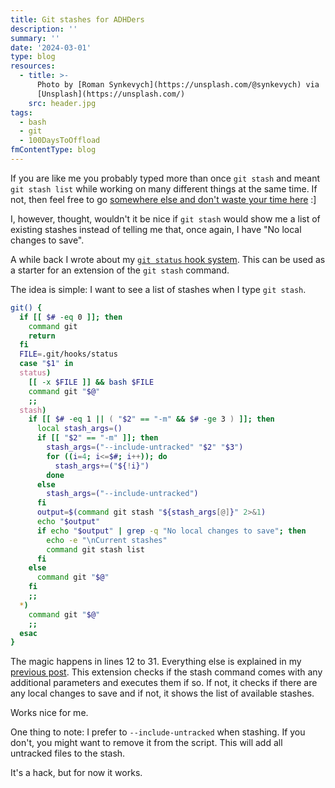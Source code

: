 ```yaml
---
title: Git stashes for ADHDers
description: ''
summary: ''
date: '2024-03-01'
type: blog
resources:
  - title: >-
      Photo by [Roman Synkevych](https://unsplash.com/@synkevych) via
      [Unsplash](https://unsplash.com/)
    src: header.jpg
tags:
  - bash
  - git
  - 100DaysToOffload
fmContentType: blog
---
```


If you are like me you probably typed more than once `git stash` and meant `git stash list` while working on many different things at the same time. If not, then feel free to go [somewhere else and don't waste your time here](https://en.wikipedia.org/wiki/The_Big_Lebowski) :]

I, however, thought, wouldn't it be nice if `git stash` would show me a list of existing stashes instead of telling me that, once again, I have "No local changes to save".

A while back I wrote about my [`git status` hook system](/blog/2023/git-status-hook). This can be used as a starter  for an extension of the `git stash` command.

The idea is simple: I want to see a list of stashes when I type `git stash`.

```bash
git() {
  if [[ $# -eq 0 ]]; then
    command git
    return
  fi
  FILE=.git/hooks/status
  case "$1" in
  status)
    [[ -x $FILE ]] && bash $FILE
    command git "$@"
    ;;
  stash)
    if [[ $# -eq 1 || ( "$2" == "-m" && $# -ge 3 ) ]]; then
      local stash_args=()
      if [[ "$2" == "-m" ]]; then
        stash_args=("--include-untracked" "$2" "$3")
        for ((i=4; i<=$#; i++)); do
          stash_args+=("${!i}")
        done
      else
        stash_args=("--include-untracked")
      fi
      output=$(command git stash "${stash_args[@]}" 2>&1)
      echo "$output"
      if echo "$output" | grep -q "No local changes to save"; then
        echo -e "\nCurrent stashes"
        command git stash list
      fi
    else
      command git "$@"
    fi
    ;;
  *)
    command git "$@"
    ;;
  esac
}
```

The magic happens in lines 12 to 31. Everything else is explained in my [previous post](/blog/2023/git-status-hook). This extension checks if the stash command comes with any additional parameters and executes them if so. If not, it checks if there are any local changes to save and if not, it shows the list of available stashes.

Works nice for me.

One thing to note: I prefer to `--include-untracked` when stashing. If you don't, you might want to remove it from the script. This will add all untracked files to the stash.

It's a hack, but for now it works.
